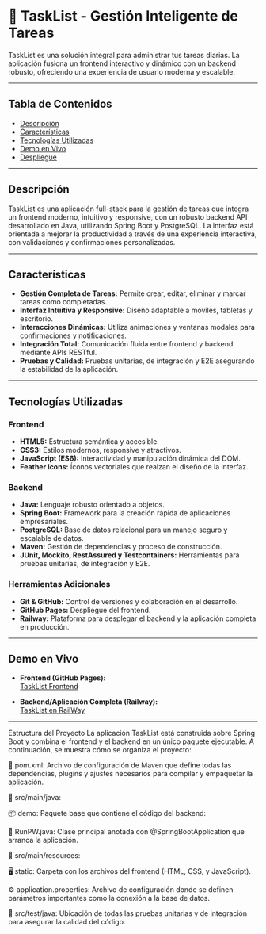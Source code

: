 # 🚀 TaskList - Gestión Inteligente de Tareas

TaskList es una solución integral para administrar tus tareas diarias. La aplicación fusiona un frontend interactivo y dinámico con un backend robusto, ofreciendo una experiencia de usuario moderna y escalable.

---

## Tabla de Contenidos

- [Descripción](#descripción)
- [Características](#características)
- [Tecnologías Utilizadas](#tecnologías-utilizadas)
- [Demo en Vivo](#demo-en-vivo)
- [Despliegue](#despliegue)

---

## Descripción

TaskList es una aplicación full-stack para la gestión de tareas que integra un frontend moderno, intuitivo y responsive, con un robusto backend API desarrollado en Java, utilizando Spring Boot y PostgreSQL. La interfaz está orientada a mejorar la productividad a través de una experiencia interactiva, con validaciones y confirmaciones personalizadas.

---

## Características

- **Gestión Completa de Tareas:** Permite crear, editar, eliminar y marcar tareas como completadas.
- **Interfaz Intuitiva y Responsive:** Diseño adaptable a móviles, tabletas y escritorio.
- **Interacciones Dinámicas:** Utiliza animaciones y ventanas modales para confirmaciones y notificaciones.
- **Integración Total:** Comunicación fluida entre frontend y backend mediante APIs RESTful.
- **Pruebas y Calidad:** Pruebas unitarias, de integración y E2E asegurando la estabilidad de la aplicación.

---

## Tecnologías Utilizadas

### Frontend
- **HTML5:** Estructura semántica y accesible.
- **CSS3:** Estilos modernos, responsive y atractivos.
- **JavaScript (ES6):** Interactividad y manipulación dinámica del DOM.
- **Feather Icons:** Íconos vectoriales que realzan el diseño de la interfaz.

### Backend
- **Java:** Lenguaje robusto orientado a objetos.
- **Spring Boot:** Framework para la creación rápida de aplicaciones empresariales.
- **PostgreSQL:** Base de datos relacional para un manejo seguro y escalable de datos.
- **Maven:** Gestión de dependencias y proceso de construcción.
- **JUnit, Mockito, RestAssured y Testcontainers:** Herramientas para pruebas unitarias, de integración y E2E.

### Herramientas Adicionales
- **Git & GitHub:** Control de versiones y colaboración en el desarrollo.
- **GitHub Pages:** Despliegue del frontend.
- **Railway:** Plataforma para desplegar el backend y la aplicación completa en producción.

---

## Demo en Vivo

- **Frontend (GitHub Pages):**  
  [TaskList Frontend](https://markito333.github.io/TaskListFrontend/)

- **Backend/Aplicación Completa (Railway):**  
  [TaskList en RailWay](skillful-victory-production.up.railway.app)  
 
-----

Estructura del Proyecto
La aplicación TaskList está construida sobre Spring Boot y combina el frontend y el backend en un único paquete ejecutable. A continuación, se muestra cómo se organiza el proyecto:

📄 pom.xml: Archivo de configuración de Maven que define todas las dependencias, plugins y ajustes necesarios para compilar y empaquetar la aplicación.

📁 src/main/java:

📦 demo: Paquete base que contiene el código del backend:

🚀 RunPW.java: Clase principal anotada con @SpringBootApplication que arranca la aplicación.

📁 src/main/resources:

🖥 static: Carpeta con los archivos del frontend (HTML, CSS, y JavaScript).

⚙️ application.properties: Archivo de configuración donde se definen parámetros importantes como la conexión a la base de datos.

📁 src/test/java: Ubicación de todas las pruebas unitarias y de integración para asegurar la calidad del código.



